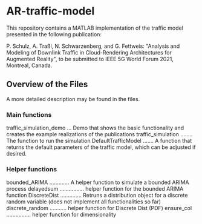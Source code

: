 # AR-traffic-model

This repository contains a MATLAB implementation of the traffic model presented in the following publication:

P. Schulz, A. Traßl, N. Schwarzenberg, and G. Fettweis: "Analysis and Modeling of Downlink Traffic in Cloud-Rendering Architectures for Augmented Reality",
to be submitted to IEEE 5G World Forum 2021, Montreal, Canada.

## Overview of the Files
A more detailed description may be found in the files.

### Main functions
traffic_simulation_demo ... Demo that shows the basic functionality and creates the example realizations of the publications
traffic_simulation ........ The function to run the simulation
DefaultTrafficModel ....... A function that returns the default parameters of the traffic model, which can be adjusted if desired.

### Helper functions
bounded_ARIMA ............. A helper function to simulate a bounded ARIMA process
delayedsum ................ helper function for the bounded ARIMA function
DiscreteDist .............. Retruns a distribution object for a discrete random variable (does not implement all functionalities so far)
discrete_random ........... helper function for Discrete Dist (PDF)
ensure_col ................ helper function for dimensionality
